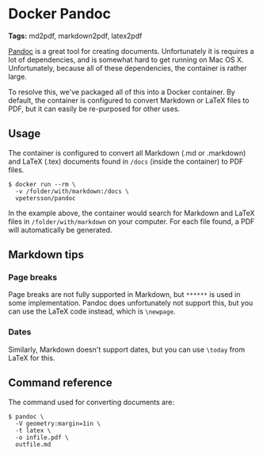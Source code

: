# Docker Pandoc

**Tags:** md2pdf, markdown2pdf, latex2pdf

[Pandoc](http://pandoc.org/) is a great tool for creating documents. Unfortunately it is requires a lot of dependencies, and is somewhat hard to get running on Mac OS X. Unfortunately, because all of these dependencies, the container is rather large.

To resolve this, we've packaged all of this into a Docker container. By default, the container is configured to convert Markdown or LaTeX files to PDF, but it can easily be re-purposed for other uses.

## Usage

The container is configured to convert all Markdown (.md or .markdown) and LaTeX (.tex) documents found in `/docs` (inside the container) to PDF files.

    $ docker run --rm \
      -v /folder/with/markdown:/docs \
      vpetersson/pandoc

In the example above, the container would search for Markdown and LaTeX files in `/folder/with/markdown` on your computer. For each file found, a PDF will automatically be generated.

## Markdown tips

### Page breaks

Page breaks are not fully supported in Markdown, but `******` is used in some implementation. Pandoc does unfortunately not support this, but you can use the LaTeX code instead, which is `\newpage`.

### Dates

Similarly, Markdown doesn't support dates, but you can use `\today` from LaTeX for this.

## Command reference

The command used for converting documents are:

    $ pandoc \
      -V geometry:margin=1in \
      -t latex \
      -o infile.pdf \
      outfile.md


